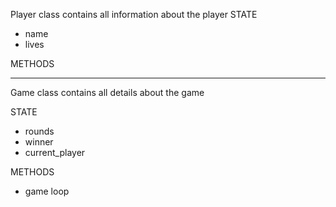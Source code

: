 Player class
contains all information about the player
STATE

- name
- lives

METHODS

---

Game class
contains all details about the game

STATE

- rounds
- winner
- current_player

METHODS

- game loop
